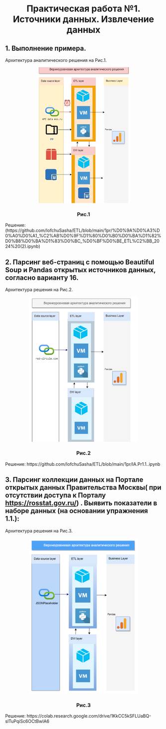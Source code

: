 
<h1 align="center">Практическая работа №1. Источники данных. Извлечение данных</h1>

## 1. Выполнение примера.
   
Архитектура аналитического решения на Рис.1.
<p align="center">
<img  src="https://github.com/IofchuSasha/ETL/blob/main/1pr/%D0%A1%D0%BD%D0%B8%D0%BC%D0%BE%D0%BA%20%D1%8D%D0%BA%D1%80%D0%B0%D0%BD%D0%B0%202024-03-14%20124816.png"  width="300" alt="Calculate-BMI-and-risk-category"/>
</p>
<h3 align="center">Рис.1</h3>
Решение: (https://github.com/IofchuSasha/ETL/blob/main/1pr/%D0%9A%D0%A3%D0%A0%D0%A1_%C2%AB%D0%9F%D1%80%D0%B0%D0%BA%D1%82%D0%B8%D0%BA%D1%83%D0%BC_%D0%BF%D0%BE_ETL%C2%BB_2024%20(2).ipynb)

## 2.  Парсинг веб-страниц с помощью Beautiful Soup и Pandas открытых источников данных, согласно варианту 16.

Архитектура решения на Рис.2.
<p align="center">
<img  src="https://github.com/IofchuSasha/ETL/blob/main/1pr/%D0%A1%D0%BD%D0%B8%D0%BC%D0%BE%D0%BA%20%D1%8D%D0%BA%D1%80%D0%B0%D0%BD%D0%B0%202024-03-14%20144929.png"  width="350" alt="Calculate-BMI-and-risk-category"/>
</p>
<h3 align="center">Рис.2</h3>
Решение:
https://github.com/IofchuSasha/ETL/blob/main/1pr/IA.Pr1.1..ipynb

## 3. Парсинг коллекции данных на Портале открытых данных Правительства Москвы( при отсутствии доступа к Порталу https://rosstat.gov.ru/) . Выявить показатели в наборе данных (на основании упражнения 1.1.):

Архитектура решения на Рис.3.
<p align="center">
<img  src="https://github.com/Drobilk/-ETL--/blob/main/%D0%9F%D1%80%D0%B0%D0%BA%D1%82%D0%B8%D0%BA%D0%B0%201/%D0%A1%D0%BD%D0%B8%D0%BC%D0%BE%D0%BA%20%D1%8D%D0%BA%D1%80%D0%B0%D0%BD%D0%B0%202024-02-17%20150610.png"  width="350" alt="Calculate-BMI-and-risk-category"/>
</p>
<h3 align="center">Рис.3</h3>
Решение:
https://colab.research.google.com/drive/1KkCC5kSFLUaBQ-slTuPqiSc6OCtBwIA6
